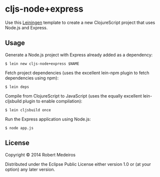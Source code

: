 # cljs-node+express

Use this [Leiningen](http://leiningen.org/) template to create a new
ClojureScript project that uses Node.js and Express.

## Usage

Generate a Node.js project with Express already added as a dependency:

```$ lein new cljs-node+express $NAME```

Fetch project dependencies (uses the excellent lein-npm plugin to fetch
dependencies using npm):

```$ lein deps```

Compile from ClojureScript to JavaScript (uses the equally excellent
lein-cljsbuild plugin to enable compilation):

```$ lein cljsbuild once```

Run the Express application using Node.js:

```$ node app.js```

## License

Copyright © 2014 Robert Medeiros

Distributed under the Eclipse Public License either version 1.0 or (at
your option) any later version.
